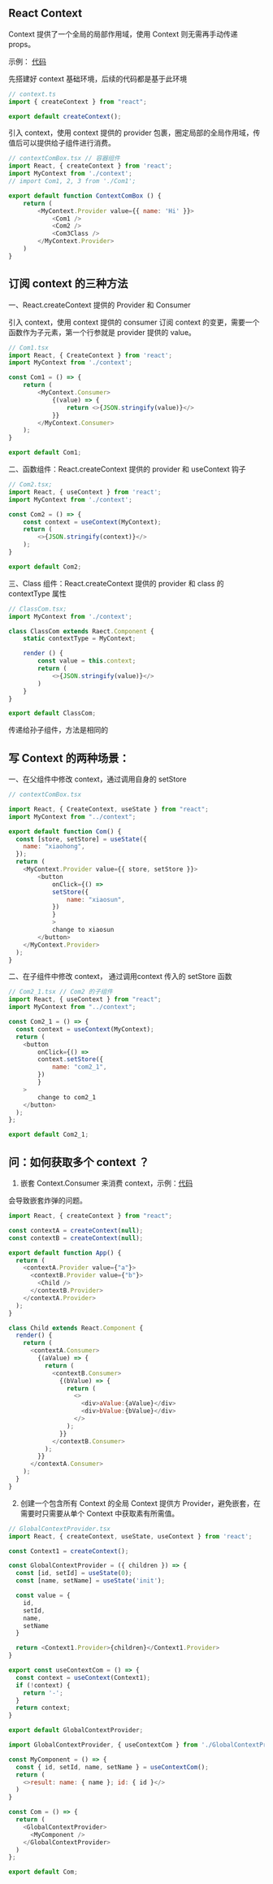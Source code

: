 React Context
---
Context 提供了一个全局的局部作用域，使用 Context 则无需再手动传递 props。

示例： [代码](https://codesandbox.io/p/sandbox/react-context-test-vmq7gk?file=%2Fsrc%2Fcomponents%2FContextCom.tsx%3A14%2C26)

先搭建好 context 基础环境，后续的代码都是基于此环境

```js
// context.ts
import { createContext } from "react";

export default createContext();

```

引入 context，使用 context 提供的 provider 包裹，圈定局部的全局作用域，传值后可以提供给子组件进行消费。
```js
// contextComBox.tsx // 容器组件
import React, { createContext } from 'react';
import MyContext from './context';
// import Com1, 2, 3 from './Com1';

export default function ContextComBox () {
    return (
        <MyContext.Provider value={{ name: 'Hi' }}>
            <Com1 />
            <Com2 />
            <Com3Class />
        </MyContext.Provider>
    )
}

```
订阅 context 的三种方法
---

一、React.createContext 提供的 Provider 和 Consumer

引入 context，使用 context 提供的 consumer 订阅 context 的变更，需要一个函数作为子元素，第一个行参就是 provider 提供的 value。
```js
// Com1.tsx
import React, { CreateContext } from 'react';
import MyContext from './context';

const Com1 = () => {
    return (
        <MyContext.Consumer>
            {(value) => {
                return <>{JSON.stringify(value)}</>
            }}
        </MyContext.Consumer>
    );
}

export default Com1;
```
二、函数组件：React.createContext 提供的 provider 和 useContext 钩子
```js
// Com2.tsx;
import React, { useContext } from 'react';
import MyContext from './context';

const Com2 = () => {
    const context = useContext(MyContext);
    return (
        <>{JSON.stringify(context)}</>
    );
}

export default Com2;
```
三、Class 组件：React.createContext 提供的 provider 和 class 的 contextType 属性
```js
// ClassCom.tsx;
import MyContext from './context';

class ClassCom extends Raect.Component {
    static contextType = MyContext;

    render () {
        const value = this.context;
        return (
            <>{JSON.stringify(value)}</>
        )
    }
}

export default ClassCom;
```

传递给孙子组件，方法是相同的

写 Context 的两种场景：
---

一、在父组件中修改 context，通过调用自身的 setStore
```js
// contextComBox.tsx

import React, { CreateContext, useState } from "react";
import MyContext from "../context";

export default function Com() {
  const [store, setStore] = useState({
    name: "xiaohong",
  });
  return (
    <MyContext.Provider value={{ store, setStore }}>
        <button
            onClick={() =>
            setStore({
                name: "xiaosun",
            })
            }
            >
            change to xiaosun
        </button>
    </MyContext.Provider>
  );
}
```

二、在子组件中修改 context， 通过调用context 传入的 setStore 函数
```js
// Com2_1.tsx // Com2 的子组件
import React, { useContext } from "react";
import MyContext from "../context";

const Com2_1 = () => {
  const context = useContext(MyContext);
  return (
    <button
        onClick={() =>
        context.setStore({
            name: "com2_1",
        })
        }
    >
        change to com2_1
    </button>
  );
};

export default Com2_1;
```

问：如何获取多个 context ？
---
1. 嵌套 Context.Consumer 来消费 context，示例：[代码](https://codesandbox.io/p/sandbox/boring-nobel-hq92x4?file=%2Fsrc%2FApp.js%3A19%2C26)

会导致嵌套炸弹的问题。

```js
import React, { createContext } from "react";

const contextA = createContext(null);
const contextB = createContext(null);

export default function App() {
  return (
    <contextA.Provider value={"a"}>
      <contextB.Provider value={"b"}>
        <Child />
      </contextB.Provider>
    </contextA.Provider>
  );
}

class Child extends React.Component {
  render() {
    return (
      <contextA.Consumer>
        {(aValue) => {
          return (
            <contextB.Consumer>
              {(bValue) => {
                return (
                  <>
                    <div>aValue:{aValue}</div>
                    <div>bValue:{bValue}</div>
                  </>
                );
              }}
            </contextB.Consumer>
          );
        }}
      </contextA.Consumer>
    );
  }
}
```

2. 创建一个包含所有 Context 的全局 Context 提供方 Provider，避免嵌套，在需要时只需要从单个 Context 中获取素有所需值。
```js
// GlobalContextProvider.tsx
import React, { createContext, useState, useContext } from 'react';

const Context1 = createContext();

const GlobalContextProvider = ({ children }) => {
  const [id, setId] = useState(0);
  const [name, setName] = useState('init');

  const value = {
    id,
    setId,
    name,
    setName
  }

  return <Context1.Provider>{children}</Context1.Provider>
}

export const useContextCom = () => {
  const context = useContext(Context1);
  if (!context) {
    return '-';
  }
  return context;
}

export default GlobalContextProvider;
```
```js
import GlobalContextProvider, { useContextCom } from './GlobalContextProvider';

const MyComponent = () => {
  const { id, setId, name, setName } = useContextCom();
  return (
    <>result: name: { name }; id: { id }</>
  )
}

const Com = () => {
  return (
    <GlobalContextProvider>
      <MyComponent />
    </GlobalContextProvider>
  )
};

export default Com;
```